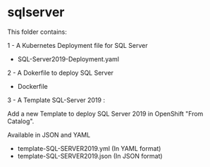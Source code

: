 # sqlserver

This folder contains:

1 - A Kubernetes Deployment file for SQL Server 
- SQL-Server2019-Deployment.yaml

2 - A Dokerfile to deploy SQL Server
- Dockerfile

3 - A Template SQL-Server 2019 :

Add a new Template to deploy SQL Server 2019 in OpenShift "From Catalog".

Available in JSON and YAML
- template-SQL-SERVER2019.yml (In YAML format)
- template-SQL-SERVER2019.json (In JSON format)
